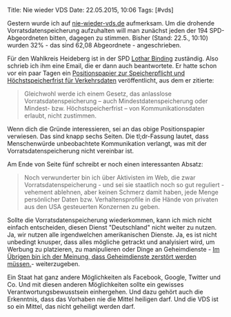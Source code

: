 Title: Nie wieder VDS
Date: 22.05.2015, 10:06
Tags: [#vds]

Gestern wurde ich auf [nie-wieder-vds.de](https://nie-wieder-vds.de) aufmerksam. Um die drohende Vorratsdatenspeicherung aufzuhalten will man zunächst jeden der 194  SPD-Abgeordneten bitten, dagegen zu stimmen. Bisher (Stand: 22.5., 10:10) wurden 32% - das sind 62,08 Abgeordnete - angeschrieben.

Für den Wahlkreis Heideberg ist in der SPD [Lothar Binding](https://de.wikipedia.org/wiki/Lothar_Binding) zuständig. Also schrieb ich ihm eine Email, die er dann auch beantwortete. Er hatte schon vor ein paar Tagen ein [Positionspapier zur Speicherpflicht und Höchstspeicherfrist für Verkehrsdaten](http://www.lothar-binding.de/fileadmin/downloads/pdf/Briefe/Position_VDS_BindingL.pdf) veröffentlicht, aus dem er zitierte:

> Gleichwohl werde ich einem Gesetz, das anlasslose Vorratsdatenspeicherung – auch Mindestdatenspeicherung oder Mindest- bzw. Höchstspeicherfrist – von Kommunikationsdaten erlaubt, nicht zustimmen.

Wenn dich die Gründe interessieren, sei an das obige Positionspapier verwiesen. Das sind knapp sechs Seiten. Die tl;dr-Fassung lautet, dass Menschenwürde unbeobachtete Kommunikation verlangt, was mit der Vorratsdatenspeicherung nicht vereinbar ist.

Am Ende von Seite fünf schreibt er noch einen interessanten Absatz:

> Noch verwunderter bin ich über Aktivisten im Web, die zwar Vorratsdatenspeicherung - und sei sie staatlich noch so gut reguliert - vehement ablehnen, aber keinen Schmerz damit haben, jede Menge persönlicher Daten bzw. Verhaltensprofile in die Hände von privaten aus den USA gesteuerten Konzernen zu geben. 

Sollte die Vorratsdatenspeicherung wiederkommen, kann ich mich nicht einfach entscheiden, diesen Dienst "Deutschland" nicht weiter zu nutzen. Ja, wir nutzen alle irgendwelchen amerikanischen Dienste. Ja, es ist nicht unbedingt knusper, dass alles mögliche getrackt und analyisiert wird, um Werbung zu platzieren, zu manipulieren oder Dinge an Geheimdienste - [Im Übrigen bin ich der Meinung, dass Geheimdienste zerstört werden müssen.](https://bullenscheisse.de/2015/zweck-und-mittel/)- weiterzugeben.

Ein Staat hat ganz andere Möglichkeiten als Facebook, Google, Twitter und Co. Und mit diesen anderen Möglichkeiten sollte ein gewisses Verantwortungsbewusstsein einhergehen. Und dazu gehört auch die Erkenntnis, dass das Vorhaben nie die Mittel heiligen darf. Und die VDS ist so ein Mittel, das nicht geheiligt werden darf.
